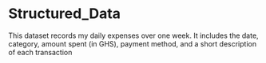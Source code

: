 # Structured_Data
This dataset records my daily expenses over one week. It includes the date, category, amount spent (in GHS), payment method, and a short description of each transaction
